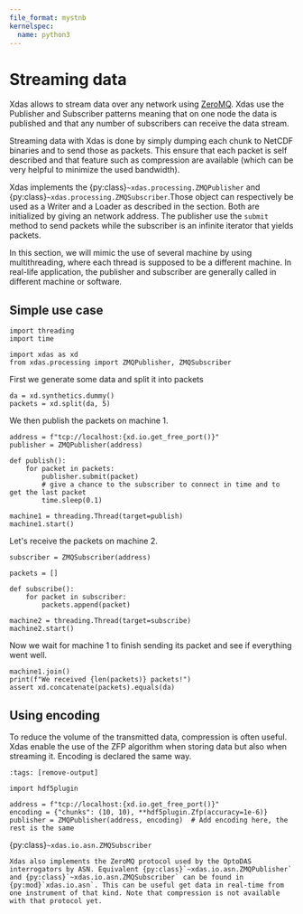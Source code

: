 ```yaml
---
file_format: mystnb
kernelspec:
  name: python3
---
```


# Streaming data 

Xdas allows to stream data over any network using [ZeroMQ](https://zeromq.org). Xdas use the Publisher and Subscriber patterns meaning that on one node the data is published and that any number of subscribers can receive the data stream. 

Streaming data with Xdas is done by simply dumping each chunk to NetCDF binaries and to send those as packets. This ensure that each packet is self described and that feature such as compression are available (which can be very helpful to minimize the used bandwidth). 

Xdas implements the {py:class}`~xdas.processing.ZMQPublisher` and {py:class}`~xdas.processing.ZMQSubscriber`.Those object can respectively be used as a Writer and a Loader as described in the [](processing) section. Both are initialized by giving an network address. The publisher use the `submit` method to send packets while the subscriber is an infinite iterator that yields packets.

In this section, we will mimic the use of several machine by using multithreading, where each thread is supposed to be a different machine. In real-life application, the publisher and subscriber are generally called in different machine or software.

## Simple use case

```{code-cell}
import threading
import time

import xdas as xd
from xdas.processing import ZMQPublisher, ZMQSubscriber
```

First we generate some data and split it into packets

```{code-cell}
da = xd.synthetics.dummy()
packets = xd.split(da, 5)
```

We then publish the packets on machine 1.

```{code-cell}
address = f"tcp://localhost:{xd.io.get_free_port()}"
publisher = ZMQPublisher(address)

def publish():
    for packet in packets:
        publisher.submit(packet)
        # give a chance to the subscriber to connect in time and to get the last packet
        time.sleep(0.1)  

machine1 = threading.Thread(target=publish)
machine1.start()
```

Let's receive the packets on machine 2.

```{code-cell}
subscriber = ZMQSubscriber(address)

packets = []

def subscribe():
    for packet in subscriber:
        packets.append(packet)

machine2 = threading.Thread(target=subscribe)
machine2.start()
```

Now we wait for machine 1 to finish sending its packet and see if everything went well.

```{code-cell}
machine1.join()
print(f"We received {len(packets)} packets!")
assert xd.concatenate(packets).equals(da)
```

## Using encoding

To reduce the volume of the transmitted data, compression is often useful. Xdas enable the use of the ZFP algorithm when storing data but also when streaming it. Encoding is declared the same way.

```{code-cell}
:tags: [remove-output]

import hdf5plugin

address = f"tcp://localhost:{xd.io.get_free_port()}"
encoding = {"chunks": (10, 10), **hdf5plugin.Zfp(accuracy=1e-6)}
publisher = ZMQPublisher(address, encoding)  # Add encoding here, the rest is the same
```

{py:class}`~xdas.io.asn.ZMQSubscriber`

```{note}
Xdas also implements the ZeroMQ protocol used by the OptoDAS interrogators by ASN. Equivalent {py:class}`~xdas.io.asn.ZMQPublisher` and {py:class}`~xdas.io.asn.ZMQSubscriber` can be found in {py:mod}`xdas.io.asn`. This can be useful get data in real-time from one instrument of that kind. Note that compression is not available with that protocol yet.
```
